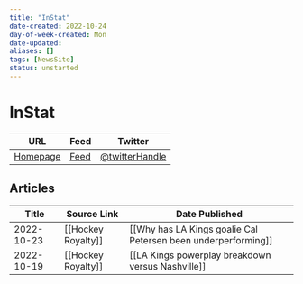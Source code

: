```yaml
---
title: "InStat"
date-created: 2022-10-24
day-of-week-created: Mon
date-updated: 
aliases: []
tags: [NewsSite]
status: unstarted
---
```


# InStat

| URL          | Feed     | Twitter                                |
| ------------ | -------- | -------------------------------------- |
| [Homepage]() | [Feed]() | [@twitterHandle](https://twitter.com/) | 


## Articles
| Title | Source Link | Date Published |
| ----- | ----------- | -------------- |
| 2022-10-23 | [[Hockey Royalty]] | [[Why has LA Kings goalie Cal Petersen been underperforming]]                                                                                                |
| 2022-10-19 | [[Hockey Royalty]] | [[LA Kings powerplay breakdown versus Nashville]] |


